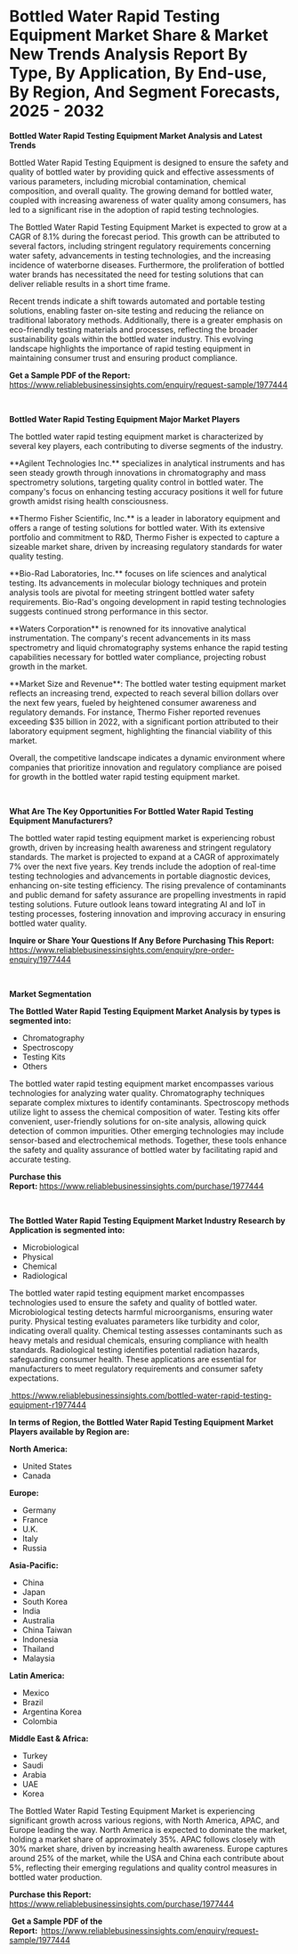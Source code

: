 <p><h1>Bottled Water Rapid Testing Equipment Market Share & Market New Trends Analysis Report By Type, By Application, By End-use, By Region, And Segment Forecasts, 2025 - 2032</h1></p><p><strong>Bottled Water Rapid Testing Equipment Market Analysis and Latest Trends</strong></p>
<p><p>Bottled Water Rapid Testing Equipment is designed to ensure the safety and quality of bottled water by providing quick and effective assessments of various parameters, including microbial contamination, chemical composition, and overall quality. The growing demand for bottled water, coupled with increasing awareness of water quality among consumers, has led to a significant rise in the adoption of rapid testing technologies.</p><p>The Bottled Water Rapid Testing Equipment Market is expected to grow at a CAGR of 8.1% during the forecast period. This growth can be attributed to several factors, including stringent regulatory requirements concerning water safety, advancements in testing technologies, and the increasing incidence of waterborne diseases. Furthermore, the proliferation of bottled water brands has necessitated the need for testing solutions that can deliver reliable results in a short time frame.</p><p>Recent trends indicate a shift towards automated and portable testing solutions, enabling faster on-site testing and reducing the reliance on traditional laboratory methods. Additionally, there is a greater emphasis on eco-friendly testing materials and processes, reflecting the broader sustainability goals within the bottled water industry. This evolving landscape highlights the importance of rapid testing equipment in maintaining consumer trust and ensuring product compliance.</p></p>
<p><strong>Get a Sample PDF of the Report:&nbsp;</strong> <a href="https://www.reliablebusinessinsights.com/enquiry/request-sample/1977444?utm_campaign=3097&utm_medium=2&utm_source=Github&utm_content=ia&utm_term=12042025&utm_id=bottled-water-rapid-testing-equipment">https://www.reliablebusinessinsights.com/enquiry/request-sample/1977444</a></p>
<p>&nbsp;</p>
<p><strong>Bottled Water Rapid Testing Equipment Major Market Players</strong></p>
<p><p>The bottled water rapid testing equipment market is characterized by several key players, each contributing to diverse segments of the industry. </p><p>**Agilent Technologies Inc.** specializes in analytical instruments and has seen steady growth through innovations in chromatography and mass spectrometry solutions, targeting quality control in bottled water. The company's focus on enhancing testing accuracy positions it well for future growth amidst rising health consciousness.</p><p>**Thermo Fisher Scientific, Inc.** is a leader in laboratory equipment and offers a range of testing solutions for bottled water. With its extensive portfolio and commitment to R&D, Thermo Fisher is expected to capture a sizeable market share, driven by increasing regulatory standards for water quality testing.</p><p>**Bio-Rad Laboratories, Inc.** focuses on life sciences and analytical testing. Its advancements in molecular biology techniques and protein analysis tools are pivotal for meeting stringent bottled water safety requirements. Bio-Rad's ongoing development in rapid testing technologies suggests continued strong performance in this sector.</p><p>**Waters Corporation** is renowned for its innovative analytical instrumentation. The company's recent advancements in its mass spectrometry and liquid chromatography systems enhance the rapid testing capabilities necessary for bottled water compliance, projecting robust growth in the market.</p><p>**Market Size and Revenue**: The bottled water testing equipment market reflects an increasing trend, expected to reach several billion dollars over the next few years, fueled by heightened consumer awareness and regulatory demands. For instance, Thermo Fisher reported revenues exceeding $35 billion in 2022, with a significant portion attributed to their laboratory equipment segment, highlighting the financial viability of this market.</p><p>Overall, the competitive landscape indicates a dynamic environment where companies that prioritize innovation and regulatory compliance are poised for growth in the bottled water rapid testing equipment market.</p></p>
<p>&nbsp;</p>
<p><strong>What Are The Key Opportunities For Bottled Water Rapid Testing Equipment Manufacturers?</strong></p>
<p><p>The bottled water rapid testing equipment market is experiencing robust growth, driven by increasing health awareness and stringent regulatory standards. The market is projected to expand at a CAGR of approximately 7% over the next five years. Key trends include the adoption of real-time testing technologies and advancements in portable diagnostic devices, enhancing on-site testing efficiency. The rising prevalence of contaminants and public demand for safety assurance are propelling investments in rapid testing solutions. Future outlook leans toward integrating AI and IoT in testing processes, fostering innovation and improving accuracy in ensuring bottled water quality.</p></p>
<p><strong>Inquire or Share Your Questions If Any Before Purchasing This Report:</strong> <a href="https://www.reliablebusinessinsights.com/enquiry/pre-order-enquiry/1977444?utm_campaign=3097&utm_medium=2&utm_source=Github&utm_content=ia&utm_term=12042025&utm_id=bottled-water-rapid-testing-equipment">https://www.reliablebusinessinsights.com/enquiry/pre-order-enquiry/1977444</a></p>
<p>&nbsp;</p>
<p><strong>Market Segmentation</strong></p>
<p><strong>The Bottled Water Rapid Testing Equipment Market Analysis by types is segmented into:</strong></p>
<p><ul><li>Chromatography</li><li>Spectroscopy</li><li>Testing Kits</li><li>Others</li></ul></p>
<p><p>The bottled water rapid testing equipment market encompasses various technologies for analyzing water quality. Chromatography techniques separate complex mixtures to identify contaminants. Spectroscopy methods utilize light to assess the chemical composition of water. Testing kits offer convenient, user-friendly solutions for on-site analysis, allowing quick detection of common impurities. Other emerging technologies may include sensor-based and electrochemical methods. Together, these tools enhance the safety and quality assurance of bottled water by facilitating rapid and accurate testing.</p></p>
<p><strong>Purchase this Report:&nbsp;</strong><a href="https://www.reliablebusinessinsights.com/purchase/1977444?utm_campaign=3097&utm_medium=2&utm_source=Github&utm_content=ia&utm_term=12042025&utm_id=bottled-water-rapid-testing-equipment">https://www.reliablebusinessinsights.com/purchase/1977444</a></p>
<p>&nbsp;</p>
<p><strong>The Bottled Water Rapid Testing Equipment Market Industry Research by Application is segmented into:</strong></p>
<p><ul><li>Microbiological</li><li>Physical</li><li>Chemical</li><li>Radiological</li></ul></p>
<p><p>The bottled water rapid testing equipment market encompasses technologies used to ensure the safety and quality of bottled water. Microbiological testing detects harmful microorganisms, ensuring water purity. Physical testing evaluates parameters like turbidity and color, indicating overall quality. Chemical testing assesses contaminants such as heavy metals and residual chemicals, ensuring compliance with health standards. Radiological testing identifies potential radiation hazards, safeguarding consumer health. These applications are essential for manufacturers to meet regulatory requirements and consumer safety expectations.</p></p>
<p><a href="https://www.reliablebusinessinsights.com/bottled-water-rapid-testing-equipment-r1977444?utm_campaign=3097&utm_medium=2&utm_source=Github&utm_content=ia&utm_term=12042025&utm_id=bottled-water-rapid-testing-equipment">&nbsp;https://www.reliablebusinessinsights.com/bottled-water-rapid-testing-equipment-r1977444</a></p>
<p><strong>In terms of Region, the Bottled Water Rapid Testing Equipment Market Players available by Region are:</strong></p>
<p>
    <p> <strong> North America: </strong>
        <ul>
            <li>United States</li>
            <li>Canada</li>
        </ul>
        </p> 
    <p> <strong> Europe: </strong>
        <ul>
            <li>Germany</li>
            <li>France</li>
            <li>U.K.</li>
            <li>Italy</li>
            <li>Russia</li>
        </ul>
        </p> 
    <p> <strong> Asia-Pacific: </strong>
        <ul>
            <li>China</li>
            <li>Japan</li>
            <li>South Korea</li>
            <li>India</li>
            <li>Australia</li>
            <li>China Taiwan</li>
            <li>Indonesia</li>
            <li>Thailand</li>
            <li>Malaysia</li>
        </ul>
        </p> 
    <p> <strong> Latin America: </strong>
        <ul>
            <li>Mexico</li>
            <li>Brazil</li>
            <li>Argentina Korea</li>
            <li>Colombia</li>
        </ul>
        </p> 
    <p> <strong> Middle East & Africa: </strong>
        <ul>
            <li>Turkey</li>
            <li>Saudi</li>
            <li>Arabia</li>
            <li>UAE</li>
            <li>Korea</li>
        </ul>
    </p>
    </p>
<p><p>The Bottled Water Rapid Testing Equipment Market is experiencing significant growth across various regions, with North America, APAC, and Europe leading the way. North America is expected to dominate the market, holding a market share of approximately 35%. APAC follows closely with 30% market share, driven by increasing health awareness. Europe captures around 25% of the market, while the USA and China each contribute about 5%, reflecting their emerging regulations and quality control measures in bottled water production.</p></p>
<p><strong>Purchase this Report: </strong><a href="https://www.reliablebusinessinsights.com/purchase/1977444?utm_campaign=3097&utm_medium=2&utm_source=Github&utm_content=ia&utm_term=12042025&utm_id=bottled-water-rapid-testing-equipment">https://www.reliablebusinessinsights.com/purchase/1977444</a></p>
<p>&nbsp;<strong>Get a Sample PDF of the Report:&nbsp;&nbsp;</strong><a href="https://www.reliablebusinessinsights.com/enquiry/request-sample/1977444?utm_campaign=3097&utm_medium=2&utm_source=Github&utm_content=ia&utm_term=12042025&utm_id=bottled-water-rapid-testing-equipment">https://www.reliablebusinessinsights.com/enquiry/request-sample/1977444</a></p>
<p><strong></strong></p>
<p><p></p><p></p><p></p></p>